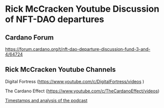 # Rick McCracken Youtube Discussion of NFT-DAO departures

## Cardano Forum

https://forum.cardano.org/t/nft-dao-departure-discussion-fund-3-and-4/64724

## Rick McCracken Youtube Channels

Digital Fortress (https://www.youtube.com/c/DigitalFortress/videos )

The Cardano Effect (https://www.youtube.com/c/TheCardanoEffect/videos)


[Timestamps and analysis of the podcast](../Timestamps.md)
